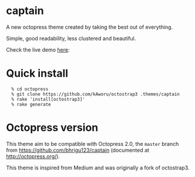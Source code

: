 captain
===========

A new octopress theme created by taking the best out of everything.

Simple, good readability, less clustered and beautiful.

Check the live demo [here](http://bhrigu.me): 

Quick install
=============

```
  % cd octopress
  % git clone https://github.com/kAworu/octostrap3 .themes/captain
  % rake 'install[octostrap3]'
  % rake generate
```




Octopress version
=================

This theme aim to be compatible with Octopress 2.0,
the `master` branch from https://github.com/bhrigu123/captain
(documented at http://octopress.org/).


This theme is inspired from Medium and was originally a fork of octostrap3.